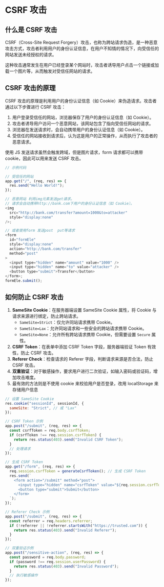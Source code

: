 # CSRF 攻击

## 什么是 CSRF 攻击

CSRF（Cross-Site Request Forgery）攻击，也称为跨站请求伪造，是一种恶意攻击方式，攻击者利用用户的身份认证信息，在用户不知情的情况下，向受信任的网站发送未经授权的请求。

这种攻击通常发生在用户已经登录某个网站时，攻击者诱导用户点击一个链接或加载一个图片等，从而触发对受信任网站的请求。

## CSRF 攻击的原理

CSRF 攻击的原理是利用用户的身份认证信息（如 Cookie）来伪造请求。攻击者通过以下步骤进行 CSRF 攻击：

1. 用户登录受信任的网站，浏览器保存了用户的身份认证信息（如 Cookie）。
2. 攻击者诱导用户访问一个恶意网站，该网站包含了指向受信任网站的请求。
3. 浏览器在发送请求时，会自动携带用户的身份认证信息（如 Cookie）。
4. 受信任的网站接收到请求后，认为这是用户的正常操作，从而执行了攻击者的恶意请求。

使用 JS 发送请求虽然会触发跨域，但是图片请求，form 请求都可以携带 cookie，因此可以用来发送 CSRF 攻击。

```js
// 示例代码

// 受信任的网站
app.get("/", (req, res) => {
  res.send("Hello World!");
});

// 恶意网站 利用img元素发送get请求。
// 请求会自动携带http://bank.com下用户的身份认证信息（如 Cookie）。
<img
  src="http://bank.com/transfer?amount=1000&to=attacker"
  style="display:none"
/>;

// 或者使用form 发送post  put等请求
<form
  id="formEle"
  style="display:none"
  action="http://bank.com/transfer"
  method="post"
>
  <input type="hidden" name="amount" value="1000" />
  <input type="hidden" name="to" value="attacker" />
  <button type="submit">Transfer</button>
</form>;
formEle.submit();
```

## 如何防止 CSRF 攻击

1. **SameSite Cookie**：在服务器端设置 SameSite Cookie 属性，将 Cookie 与请求来源进行绑定，防止跨站请求。
   - `SameSite=Strict`：仅允许同站请求携带 Cookie。
   - `SameSite=Lax`：允许同站请求和一些安全的跨站请求携带 Cookie。
   - `SameSite=None`：允许所有跨站请求携带 Cookie，但需要设置 `Secure` 属性。
2. **CSRF Token**：在表单中添加 CSRF Token 字段，服务器端验证 Token 有效性，防止 CSRF 攻击。
3. **Referer Check**：检查请求的 Referer 字段，判断请求来源是否合法，防止 CSRF 攻击。
4. **双重验证**：对于敏感操作，要求用户进行二次验证，如输入密码或验证码，增加攻击难度。
5. 最有效的方法则是不使用 cookie 来校验用户是否登录，改用 localStorage 来存储用户信息

```js
// 设置 SameSite Cookie
res.cookie("sessionId", sessionId, {
  sameSite: "Strict", // 或 "Lax"
});

// CSRF Token 示例
app.post("/submit", (req, res) => {
  const csrfToken = req.body.csrfToken;
  if (csrfToken !== req.session.csrfToken) {
    return res.status(403).send("Invalid CSRF Token");
  }
  // 处理请求
});

// 生成 CSRF Token
app.get("/form", (req, res) => {
  req.session.csrfToken = generateCsrfToken(); // 生成 CSRF Token
  res.send(`
    <form action="/submit" method="post">
      <input type="hidden" name="csrfToken" value="${req.session.csrfToken}" />
      <button type="submit">Submit</button>
    </form>
  `);
});

// Referer Check 示例
app.post("/submit", (req, res) => {
  const referrer = req.headers.referrer;
  if (!referrer || !referrer.startsWith("https://trusted.com")) {
    return res.status(403).send("Invalid Referer");
  }
});

// 双重验证示例
app.post("/sensitive-action", (req, res) => {
  const password = req.body.password;
  if (password !== req.session.userPassword) {
    return res.status(403).send("Invalid Password");
  }
  // 执行敏感操作
});
```
